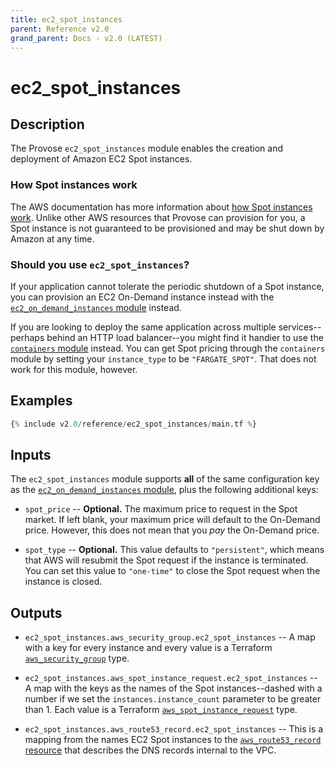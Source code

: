 ```yaml
---
title: ec2_spot_instances
parent: Reference v2.0
grand_parent: Docs - v2.0 (LATEST)
---
```


# ec2_spot_instances

## Description

The Provose `ec2_spot_instances` module enables the creation and deployment of Amazon EC2 Spot instances.

### How Spot instances work

The AWS documentation has more information about [how Spot instances work](https://docs.aws.amazon.com/AWSEC2/latest/UserGuide/using-spot-instances.html). Unlike other AWS resources that Provose can provision for you, a Spot instance is not guaranteed to be provisioned and may be shut down by Amazon at any time.

### Should you use `ec2_spot_instances`?

If your application cannot tolerate the periodic shutdown of a Spot instance, you can provision an EC2 On-Demand instance instead with the [`ec2_on_demand_instances` module](../ec2_on_demand_instances/) instead.

If you are looking to deploy the same application across multiple services--perhaps behind an HTTP load balancer--you might find it handier to use the [`containers` module](../containers/) instead. You can get Spot pricing through the `containers` module by setting your `instance_type` to be `"FARGATE_SPOT"`. That does not work for this module, however.

## Examples

```terraform
{% include v2.0/reference/ec2_spot_instances/main.tf %}
```

## Inputs

The `ec2_spot_instances` module supports **all** of the same configuration key as the [`ec2_on_demand_instances` module](../ec2_on_demand_instances/), plus the following additional keys:

- `spot_price` -- **Optional.** The maximum price to request in the Spot market. If left blank, your maximum price will default to the On-Demand price. However, this does not mean that you _pay_ the On-Demand price.

- `spot_type` -- **Optional.** This value defaults to `"persistent"`, which means that AWS will resubmit the Spot request if the instance is terminated. You can set this value to `"one-time"` to close the Spot request when the instance is closed.

## Outputs

- `ec2_spot_instances.aws_security_group.ec2_spot_instances` -- A map with a key for every instance and every value is a Terraform [`aws_security_group`](https://www.terraform.io/docs/providers/aws/r/security_group.html) type.

- `ec2_spot_instances.aws_spot_instance_request.ec2_spot_instances` -- A map with the keys as the names of the Spot instances--dashed with a number if we set the `instances.instance_count` parameter to be greater than 1. Each value is a Terraform [`aws_spot_instance_request`](https://www.terraform.io/docs/providers/aws/r/spot_instance_request.html) type.

- `ec2_spot_instances.aws_route53_record.ec2_spot_instances` -- This is a mapping from the names EC2 Spot instances to the [`aws_route53_record` resource](https://www.terraform.io/docs/providers/aws/r/route53_record.html) that describes the DNS records internal to the VPC.
